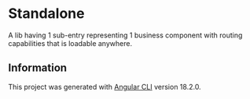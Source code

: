 # Standalone

A lib having 1 sub-entry representing 1 business component with routing capabilities that is loadable anywhere.

## Information

This project was generated with [Angular CLI](https://github.com/angular/angular-cli) version 18.2.0.
